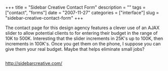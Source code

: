 +++
title = "Sidebar Creative Contact Form"
description = ""
tags = ["contact", "forms"]
date = "2007-11-27"
categories = ["interface"]
slug = "sidebar-creative-contact-form"
+++


<p>The contact page for this design agency features a clever use of an AJAX slider to allow potential clients to  for entering their budget in the range of 10K to 500K. Interesting that the slider increments in 25K's up to 100K, then increments in 100K's. Once you get them on the phone, I suppose you can give them your real budget. Maybe that helps eliminate small jobs?</p>
<div id="screens-full" class="clear"><div class="fullimg clear"><a href="/media/interface/sidebarcreative-contactform-1.png" class="group" rel="group" title="1. "><img src="/media/interface/sidebarcreative-contactform-1.png" alt="" class="img-responsive"></a></div></div>        
<p><a href="http://sidebarcreative.com/">http://sidebarcreative.com/</a></p>

